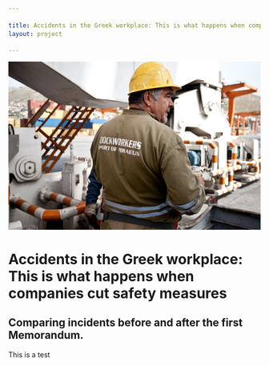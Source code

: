 ```yaml
---

title: Accidents in the Greek workplace: This is what happens when companies cut safety measures
layout: project

---
```


![](14aAM3_4866..jpg)

# Accidents in the Greek workplace: This is what happens when companies cut safety measures

## Comparing incidents before and after the first Memorandum.

This is a test
